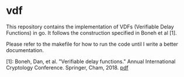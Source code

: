 # vdf
This repository contains the implementation of VDFs (Verifiable Delay Functions) in go. It follows the construction specified in Boneh et al [1]. 

Please refer to the makefile for how to run the code until I write a better documentation. 

[1]: Boneh, Dan, et al. "Verifiable delay functions." Annual International Cryptology Conference. Springer, Cham, 2018. [pdf](https://eprint.iacr.org/2018/601.pdf)
